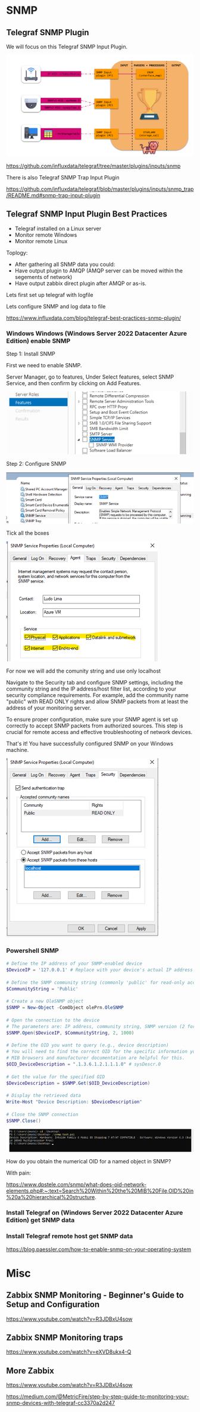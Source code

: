 # SNMP


## Telegraf SNMP Plugin


We will focus on this Telegraf SNMP Input Plugin.

![SNMP input Plugin](https://github.com/spawnmarvel/linux-and-azure/blob/main/azure-extra-linux-vm/telegraf/images/toplogy.png)

https://github.com/influxdata/telegraf/tree/master/plugins/inputs/snmp

There is also Telegraf SNMP Trap Input Plugin

https://github.com/influxdata/telegraf/blob/master/plugins/inputs/snmp_trap/README.md#snmp-trap-input-plugin

## Telegraf SNMP Input Plugin Best Practices

* Telegraf installed on a Linux server
* Monitor remote Windows
* Monitor remote Linux

Toplogy:

* After gathering all SNMP data you could:
* Have output plugin to AMQP (AMQP server can be moved within the segements of network)
* Have output zabbix direct plugin after AMQP or as-is.

Lets first set up telegraf with logfile

Lets configure SNMP and log data to file

https://www.influxdata.com/blog/telegraf-best-practices-snmp-plugin/

### Windows Windows (Windows Server 2022 Datacenter Azure Edition) enable SNMP

Step 1: Install SNMP

First we need to enable SNMP.

Server Manager, go to features, Under Select features, select SNMP Service, and then confirm by clicking on Add Features.

![snmp_win](https://github.com/spawnmarvel/linux-and-azure/blob/main/azure-extra-linux-vm/telegraf/images/snmp_win.png)

Step 2: Configure SNMP

![snmp_service](https://github.com/spawnmarvel/linux-and-azure/blob/main/azure-extra-linux-vm/telegraf/images/snmp_service.png)

Tick all the boxes

![enable](https://github.com/spawnmarvel/linux-and-azure/blob/main/azure-extra-linux-vm/telegraf/images/enable.png)

For now we will add the comunity string and use only localhost

Navigate to the Security tab and configure SNMP settings, including the community string and the IP address/host filter list, according to your security compliance requirements. For example, add the community name "public" with READ ONLY rights and allow SNMP packets from at least the address of your monitoring server.

To ensure proper configuration, make sure your SNMP agent is set up correctly to accept SNMP packets from authorized sources. This step is crucial for remote access and effective troubleshooting of network devices.

That's it! You have successfully configured SNMP on your Windows machine.

![config](https://github.com/spawnmarvel/linux-and-azure/blob/main/azure-extra-linux-vm/telegraf/images/config.png)


### Powershell SNMP


```ps1
# Define the IP address of your SNMP-enabled device
$DeviceIP = '127.0.0.1' # Replace with your device's actual IP address

# Define the SNMP community string (commonly 'public' for read-only access)
$CommunityString = 'Public'

# Create a new OleSNMP object
$SNMP = New-Object -ComObject olePrn.OleSNMP

# Open the connection to the device
# The parameters are: IP address, community string, SNMP version (2 for v2c), timeout in milliseconds
$SNMP.Open($DeviceIP, $CommunityString, 2, 1000)

# Define the OID you want to query (e.g., device description)
# You will need to find the correct OID for the specific information you want to retrieve.
# MIB browsers and manufacturer documentation are helpful for this.
$OID_DeviceDescription = ".1.3.6.1.2.1.1.1.0" # sysDescr.0

# Get the value for the specified OID
$DeviceDescription = $SNMP.Get($OID_DeviceDescription)

# Display the retrieved data
Write-Host "Device Description: $DeviceDescription"

# Close the SNMP connection
$SNMP.Close()

```


![powershell test](https://github.com/spawnmarvel/linux-and-azure/blob/main/azure-extra-linux-vm/telegraf/images/powershell_test.png)

How do you obtain the numerical OID for a named object in SNMP?

With pain:

https://www.dpstele.com/snmp/what-does-oid-network-elements.php#:~:text=Search%20Within%20the%20MIB%20File,OID%20in%20a%20hierarchical%20structure.


### Install Telegraf on (Windows Server 2022 Datacenter Azure Edition) get SNMP data

### Install Telegraf remote host get SNMP data

https://blog.paessler.com/how-to-enable-snmp-on-your-operating-system


# Misc

## Zabbix SNMP Monitoring - Beginner's Guide to Setup and Configuration

https://www.youtube.com/watch?v=R3JDBxU4sow

## Zabbix SNMP Monitoring traps

https://www.youtube.com/watch?v=eXVD8ukx4-Q

## More Zabbix

https://www.youtube.com/watch?v=R3JDBxU4sow

https://medium.com/@MetricFire/step-by-step-guide-to-monitoring-your-snmp-devices-with-telegraf-cc3370a2d247


